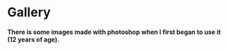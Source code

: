 # Gallery
<b>There is some images made with photoshop when I first began to use it (12 years of age).

<img src="https://i.imgur.com/br5uXTql.jpg" alt="" class="pure-img">

